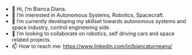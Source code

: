 - 👋 Hi, I’m Bianca Diana.
- 👀 I’m interested in Autonomous Systems, Robotics, Spacecraft.
- 🌱 I’m currently developing my skillset towards autonomous systems and space industry, control engineering side.
- 💞️ I’m looking to collaborate on robotics, self driving cars and space related projects. 
- 📫 How to reach me: https://www.linkedin.com/in/biancaturneanu/

<!---
BiancaDT/BiancaDT is a ✨ special ✨ repository because its `README.md` (this file) appears on your GitHub profile.
You can click the Preview link to take a look at your changes.
--->
